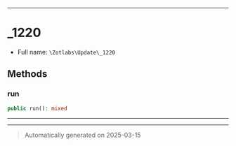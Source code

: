 ***

# _1220





* Full name: `\Zotlabs\Update\_1220`




## Methods


### run



```php
public run(): mixed
```












***


***
> Automatically generated on 2025-03-15
